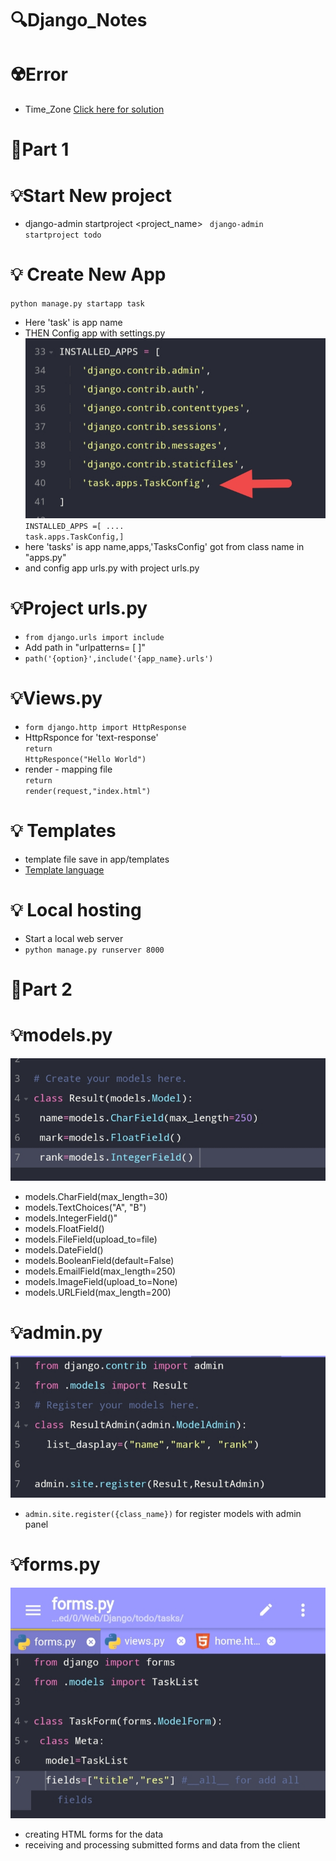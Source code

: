 # 🔍Django_Notes

# ☢️Error
- Time_Zone <a href="https://github.com/Ag3ntQ/Django_TimeZone_solution">Click here for solution</a>
# 📌Part 1
# 💡Start New project
- django-admin startproject <project_name>
<code> django-admin startproject todo</code>
# 💡 Create New App
<code>python manage.py startapp task</code>
- Here 'task' is app name 
- THEN Config app with settings.py
![CHEESE!](appconfig.jpg)
<code>INSTALLED_APPS =[
.... task.apps.TaskConfig,]</code>
- here 'tasks' is app name,apps,'TasksConfig' got from class name in "apps.py"
- and config app urls.py with project urls.py
# 💡Project urls.py
- <code>from django.urls import include</code>
- Add path in "urlpatterns= [ ]"
- <code>path('{option}',include('{app_name}.urls')</code>
# 💡Views.py
- <code>form django.http import HttpResponse</code>
- HttpRsponce for 'text-response'</br>
<code>return HttpResponce("Hello World")</code>
- render - mapping file</br>
<code>return render(request,"index.html")</code>
# 💡 Templates
- template file save in app/templates
- <a href="https://docs.djangoproject.com/en/4.0/ref/templates/language/">Template language</a>
# 💡 Local hosting
- Start a local web server
- <code>python manage.py runserver 8000</code>
# 📌Part 2
# 💡models.py
![CHEESE!](modelfile.jpg)
- models.CharField(max_length=30)
- models.TextChoices("A", "B")
- models.IntegerField()"
- models.FloatField()
- models.FileField(upload_to=file)
- models.DateField()
- models.BooleanField(default=False)
- models.EmailField(max_length=250)
- models.ImageField(upload_to=None)
- models.URLField(max_length=200)
# 💡admin.py
![CHEESE!](modeladmin.jpg)
- <code>admin.site.register({class_name})</code> for register models with admin panel
# 💡forms.py
![CHEESE!](form.jpg)
- creating HTML forms for the data
- receiving and processing submitted forms and data from the client

